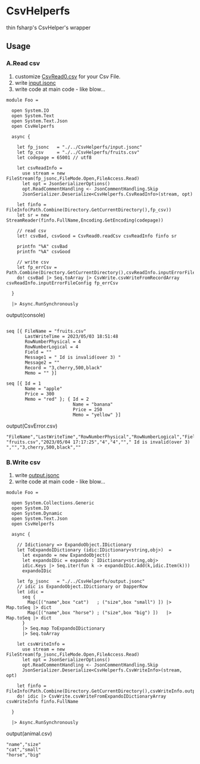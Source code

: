 # CsvHelperfs

thin fsharp's CsvHelper's wrapper


## Usage

### A.Read csv 

1. customize [CsvRead0.csv](https://github.com/callmekohei/CsvHelperfs/blob/main/CsvRead0.fs) for your Csv File.
1. write [input.jsonc](https://github.com/callmekohei/CsvHelperfs/blob/main/input.jsonc)
1. write code at main code - like blow...

```F#
module Foo =

  open System.IO
  open System.Text
  open System.Text.Json
  open CsvHelperfs

  async {

    let fp_jsonc   = "./../CsvHelperfs/input.jsonc"
    let fp_csv     = "./../CsvHelperfs/fruits.csv"
    let codepage = 65001 // utf8

    let csvReadInfo =
      use stream = new FileStream(fp_jsonc,FileMode.Open,FileAccess.Read)
      let opt = JsonSerializerOptions()
      opt.ReadCommentHandling <- JsonCommentHandling.Skip
      JsonSerializer.Deserialize<CsvHelperfs.CsvReadInfo>(stream, opt)

    let finfo = FileInfo(Path.Combine(Directory.GetCurrentDirectory(),fp_csv))
    let sr = new StreamReader(finfo.FullName,Encoding.GetEncoding(codepage))

    // read csv
    let! csvBad, csvGood = CsvRead0.readCsv csvReadInfo finfo sr

    printfn "%A" csvBad
    printfn "%A" csvGood

    // write csv
    let fp_errCsv = Path.Combine(Directory.GetCurrentDirectory(),csvReadInfo.inputErrorFileConfig.outputFileConfig.OutputFileName)
    do! csvBad |> Seq.toArray |> CsvWrite.csvWriteFromRecordArray csvReadInfo.inputErrorFileConfig fp_errCsv

  }

  |> Async.RunSynchronously
```

output(console) 
```F#

seq [{ FileName = "fruits.csv"
       LastWriteTime = 2023/05/03 18:51:48 
       RowNumberPhysical = 4
       RowNumberLogical = 4
       Field = ""
       Message1 = " Id is invalid(over 3) "
       Message2 = ""
       Record = "3,cherry,500,black"       
       Memo = "" }]

seq [{ Id = 1
       Name = "apple"
       Price = 300
       Memo = "red" }; { Id = 2
                         Name = "banana"   
                         Price = 250       
                         Memo = "yellow" }]
```

output(CsvError.csv)
```csv
"FileName","LastWriteTime","RowNumberPhysical","RowNumberLogical","Field","Message1","Message2","Record","Memo"
"fruits.csv","2023/05/04 17:17:25","4","4",""," Id is invalid(over 3) ","","3,cherry,500,black",""
```

### B.Write csv 

1. write [output.jsonc](https://github.com/callmekohei/CsvHelperfs/blob/main/output.jsonc)
1. write code at main code - like blow...

```F#
module Foo =

  open System.Collections.Generic
  open System.IO
  open System.Dynamic
  open System.Text.Json
  open CsvHelperfs

  async {

    // Idictionary => ExpandoObject.IDictionary
    let ToExpandoIDictionary (idic:IDictionary<string,obj>)  =
      let expando = new ExpandoObject()
      let expandoIDic = expando : IDictionary<string,obj>
      idic.Keys |> Seq.iter(fun k -> expandoIDic.Add(k,idic.Item(k)))
      expandoIDic

    let fp_jsonc   = "./../CsvHelperfs/output.jsonc"
    // idic is ExpandoObject.IDictionary or DapperRow
    let idic =
      seq {
        Map([("name",box "cat")   ; ("size",box "small") ]) |> Map.toSeq |> dict
        Map([("name",box "horse") ; ("size",box "big") ])   |> Map.toSeq |> dict
      }
      |> Seq.map ToExpandoIDictionary
      |> Seq.toArray

    let csvWriteInfo =
      use stream = new FileStream(fp_jsonc,FileMode.Open,FileAccess.Read)
      let opt = JsonSerializerOptions()
      opt.ReadCommentHandling <- JsonCommentHandling.Skip
      JsonSerializer.Deserialize<CsvHelperfs.CsvWriteInfo>(stream, opt)

    let finfo = FileInfo(Path.Combine(Directory.GetCurrentDirectory(),csvWriteInfo.outputFileConfig.OutputFileName))
    do! idic |> CsvWrite.csvWriteFromExpandoIDictionaryArray csvWriteInfo finfo.FullName

  }

  |> Async.RunSynchronously
```

output(animal.csv)
```csv
"name","size"
"cat","small"
"horse","big"
```